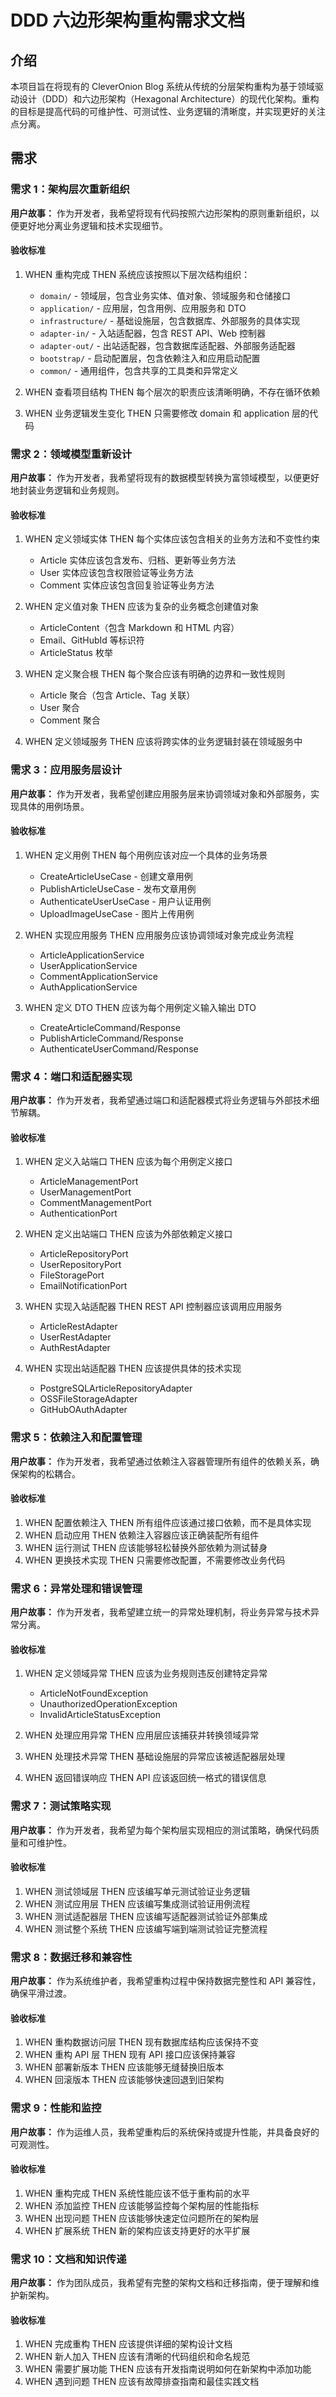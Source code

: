 # DDD 六边形架构重构需求文档

## 介绍

本项目旨在将现有的 CleverOnion Blog 系统从传统的分层架构重构为基于领域驱动设计（DDD）和六边形架构（Hexagonal Architecture）的现代化架构。重构的目标是提高代码的可维护性、可测试性、业务逻辑的清晰度，并实现更好的关注点分离。

## 需求

### 需求 1：架构层次重新组织

**用户故事：** 作为开发者，我希望将现有代码按照六边形架构的原则重新组织，以便更好地分离业务逻辑和技术实现细节。

#### 验收标准

1. WHEN 重构完成 THEN 系统应该按照以下层次结构组织：
   - `domain/` - 领域层，包含业务实体、值对象、领域服务和仓储接口
   - `application/` - 应用层，包含用例、应用服务和 DTO
   - `infrastructure/` - 基础设施层，包含数据库、外部服务的具体实现
   - `adapter-in/` - 入站适配器，包含 REST API、Web 控制器
   - `adapter-out/` - 出站适配器，包含数据库适配器、外部服务适配器
   - `bootstrap/` - 启动配置层，包含依赖注入和应用启动配置
   - `common/` - 通用组件，包含共享的工具类和异常定义

2. WHEN 查看项目结构 THEN 每个层次的职责应该清晰明确，不存在循环依赖

3. WHEN 业务逻辑发生变化 THEN 只需要修改 domain 和 application 层的代码

### 需求 2：领域模型重新设计

**用户故事：** 作为开发者，我希望将现有的数据模型转换为富领域模型，以便更好地封装业务逻辑和业务规则。

#### 验收标准

1. WHEN 定义领域实体 THEN 每个实体应该包含相关的业务方法和不变性约束
   - Article 实体应该包含发布、归档、更新等业务方法
   - User 实体应该包含权限验证等业务方法
   - Comment 实体应该包含回复验证等业务方法

2. WHEN 定义值对象 THEN 应该为复杂的业务概念创建值对象
   - ArticleContent（包含 Markdown 和 HTML 内容）
   - Email、GitHubId 等标识符
   - ArticleStatus 枚举

3. WHEN 定义聚合根 THEN 每个聚合应该有明确的边界和一致性规则
   - Article 聚合（包含 Article、Tag 关联）
   - User 聚合
   - Comment 聚合

4. WHEN 定义领域服务 THEN 应该将跨实体的业务逻辑封装在领域服务中

### 需求 3：应用服务层设计

**用户故事：** 作为开发者，我希望创建应用服务层来协调领域对象和外部服务，实现具体的用例场景。

#### 验收标准

1. WHEN 定义用例 THEN 每个用例应该对应一个具体的业务场景
   - CreateArticleUseCase - 创建文章用例
   - PublishArticleUseCase - 发布文章用例
   - AuthenticateUserUseCase - 用户认证用例
   - UploadImageUseCase - 图片上传用例

2. WHEN 实现应用服务 THEN 应用服务应该协调领域对象完成业务流程
   - ArticleApplicationService
   - UserApplicationService
   - CommentApplicationService
   - AuthApplicationService

3. WHEN 定义 DTO THEN 应该为每个用例定义输入输出 DTO
   - CreateArticleCommand/Response
   - PublishArticleCommand/Response
   - AuthenticateUserCommand/Response

### 需求 4：端口和适配器实现

**用户故事：** 作为开发者，我希望通过端口和适配器模式将业务逻辑与外部技术细节解耦。

#### 验收标准

1. WHEN 定义入站端口 THEN 应该为每个用例定义接口
   - ArticleManagementPort
   - UserManagementPort
   - CommentManagementPort
   - AuthenticationPort

2. WHEN 定义出站端口 THEN 应该为外部依赖定义接口
   - ArticleRepositoryPort
   - UserRepositoryPort
   - FileStoragePort
   - EmailNotificationPort

3. WHEN 实现入站适配器 THEN REST API 控制器应该调用应用服务
   - ArticleRestAdapter
   - UserRestAdapter
   - AuthRestAdapter

4. WHEN 实现出站适配器 THEN 应该提供具体的技术实现
   - PostgreSQLArticleRepositoryAdapter
   - OSSFileStorageAdapter
   - GitHubOAuthAdapter

### 需求 5：依赖注入和配置管理

**用户故事：** 作为开发者，我希望通过依赖注入容器管理所有组件的依赖关系，确保架构的松耦合。

#### 验收标准

1. WHEN 配置依赖注入 THEN 所有组件应该通过接口依赖，而不是具体实现
2. WHEN 启动应用 THEN 依赖注入容器应该正确装配所有组件
3. WHEN 运行测试 THEN 应该能够轻松替换外部依赖为测试替身
4. WHEN 更换技术实现 THEN 只需要修改配置，不需要修改业务代码

### 需求 6：异常处理和错误管理

**用户故事：** 作为开发者，我希望建立统一的异常处理机制，将业务异常与技术异常分离。

#### 验收标准

1. WHEN 定义领域异常 THEN 应该为业务规则违反创建特定异常
   - ArticleNotFoundException
   - UnauthorizedOperationException
   - InvalidArticleStatusException

2. WHEN 处理应用异常 THEN 应用层应该捕获并转换领域异常
3. WHEN 处理技术异常 THEN 基础设施层的异常应该被适配器层处理
4. WHEN 返回错误响应 THEN API 应该返回统一格式的错误信息

### 需求 7：测试策略实现

**用户故事：** 作为开发者，我希望为每个架构层实现相应的测试策略，确保代码质量和可维护性。

#### 验收标准

1. WHEN 测试领域层 THEN 应该编写单元测试验证业务逻辑
2. WHEN 测试应用层 THEN 应该编写集成测试验证用例流程
3. WHEN 测试适配器层 THEN 应该编写适配器测试验证外部集成
4. WHEN 测试整个系统 THEN 应该编写端到端测试验证完整流程

### 需求 8：数据迁移和兼容性

**用户故事：** 作为系统维护者，我希望重构过程中保持数据完整性和 API 兼容性，确保平滑过渡。

#### 验收标准

1. WHEN 重构数据访问层 THEN 现有数据库结构应该保持不变
2. WHEN 重构 API 层 THEN 现有 API 接口应该保持兼容
3. WHEN 部署新版本 THEN 应该能够无缝替换旧版本
4. WHEN 回滚版本 THEN 应该能够快速回退到旧架构

### 需求 9：性能和监控

**用户故事：** 作为运维人员，我希望重构后的系统保持或提升性能，并具备良好的可观测性。

#### 验收标准

1. WHEN 重构完成 THEN 系统性能应该不低于重构前的水平
2. WHEN 添加监控 THEN 应该能够监控每个架构层的性能指标
3. WHEN 出现问题 THEN 应该能够快速定位问题所在的架构层
4. WHEN 扩展系统 THEN 新的架构应该支持更好的水平扩展

### 需求 10：文档和知识传递

**用户故事：** 作为团队成员，我希望有完整的架构文档和迁移指南，便于理解和维护新架构。

#### 验收标准

1. WHEN 完成重构 THEN 应该提供详细的架构设计文档
2. WHEN 新人加入 THEN 应该有清晰的代码组织和命名规范
3. WHEN 需要扩展功能 THEN 应该有开发指南说明如何在新架构中添加功能
4. WHEN 遇到问题 THEN 应该有故障排查指南和最佳实践文档